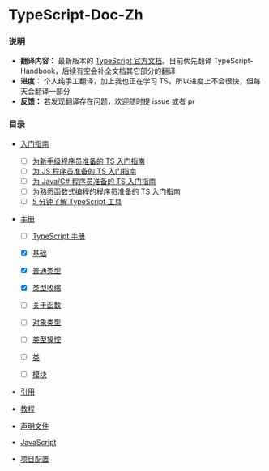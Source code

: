 # TypeScript-Doc-Zh
### 说明

* **翻译内容：** 最新版本的 [TypeScript 官方文档](https://www.typescriptlang.org/docs/)。目前优先翻译 TypeScript-Handbook，后续有空会补全文档其它部分的翻译
* **进度：** 个人纯手工翻译，加上我也正在学习 TS，所以进度上不会很快，但每天会翻译一部分
* **反馈：** 若发现翻译存在问题，欢迎随时提 issue 或者 pr

### 目录

* [入门指南]()
  
  - [ ] [为新手级程序员准备的 TS 入门指南]()
  - [ ] [为 JS 程序员准备的 TS 入门指南]()
  - [ ] [为 Java/C# 程序员准备的 TS 入门指南]()
  - [ ] [为熟悉函数式编程的程序员准备的 TS 入门指南]()
  - [ ] [5 分钟了解 TypeScript 工具]()
  
* [手册]()
  
  - [ ] [TypeScript 手册]()  
  
  - [x] [基础](https://github.com/Chorer/TypeScript-Doc-Zh/blob/main/zh/Handbook/The%20Basics.md)
  
  - [x] [普通类型](https://github.com/Chorer/TypeScript-Doc-Zh/blob/main/zh/Handbook/Everyday%20Types.md)
  
  - [x] [类型收缩](https://github.com/Chorer/TypeScript-Doc-Zh/blob/main/zh/Handbook/Narrowing.md)
  
  - [ ] [关于函数]()
  
  - [ ] [对象类型]()
  
  - [ ] [类型操控]()
  
  - [ ] [类]()
  
  - [ ] [模块]()
  
* [引用]()

* [教程]()

* [声明文件]()

* [JavaScript]()

* [项目配置]()









